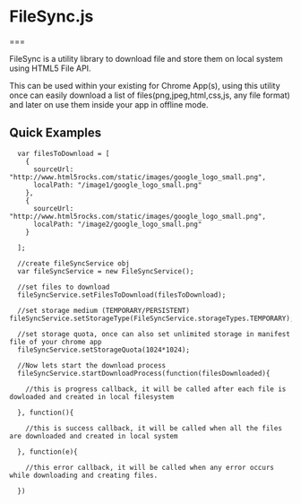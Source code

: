 # FileSync.js
===

FileSync is a utility library to download file and store them on local system using HTML5 File API. 

This can be used within your existing for Chrome App(s), using this utility once can easily download a list of files(png,jpeg,html,css,js, any file format) and later on use them inside your app in offline mode.



## Quick Examples


```
  var filesToDownload = [
    {
      sourceUrl: "http://www.html5rocks.com/static/images/google_logo_small.png",
      localPath: "/image1/google_logo_small.png"
    },
    {
      sourceUrl: "http://www.html5rocks.com/static/images/google_logo_small.png",
      localPath: "/image2/google_logo_small.png"
    }

  ];
  
  //create fileSyncService obj
  var fileSyncService = new FileSyncService();
  
  //set files to download
  fileSyncService.setFilesToDownload(filesToDownload);
  
  //set storage medium (TEMPORARY/PERSISTENT)  fileSyncService.setStorageType(FileSyncService.storageTypes.TEMPORARY);
  
  //set storage quota, once can also set unlimited storage in manifest file of your chrome app
  fileSyncService.setStorageQuota(1024*1024);
  
  //Now lets start the download process
  fileSyncService.startDownloadProcess(function(filesDownloaded){
  	
  	//this is progress callback, it will be called after each file is dowloaded and created in local filesystem
  	
  }, function(){
  
  	//this is success callback, it will be called when all the files are downloaded and created in local system  
  	
  }, function(e){
  
  	//this error callback, it will be called when any error occurs while downloading and creating files.
  	
  })

    
    
```

